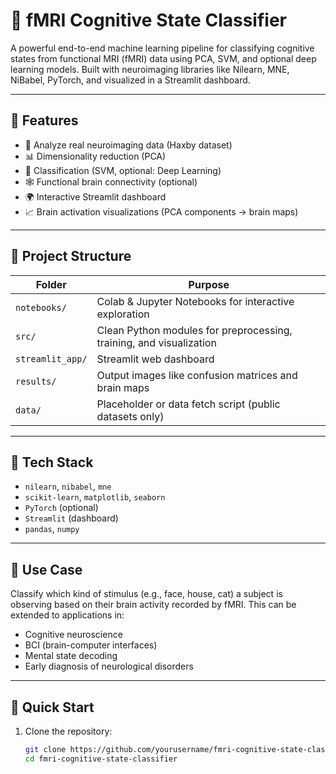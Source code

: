 # 🧠 fMRI Cognitive State Classifier

A powerful end-to-end machine learning pipeline for classifying cognitive states from functional MRI (fMRI) data using PCA, SVM, and optional deep learning models. Built with neuroimaging libraries like Nilearn, MNE, NiBabel, PyTorch, and visualized in a Streamlit dashboard.

---

## 🚀 Features

- 🧠 Analyze real neuroimaging data (Haxby dataset)
- 📊 Dimensionality reduction (PCA)
- 🤖 Classification (SVM, optional: Deep Learning)
- 🕸️ Functional brain connectivity (optional)
- 🌍 Interactive Streamlit dashboard
- 📈 Brain activation visualizations (PCA components → brain maps)

---

## 📁 Project Structure

| Folder | Purpose |
|--------|---------|
| `notebooks/` | Colab & Jupyter Notebooks for interactive exploration |
| `src/` | Clean Python modules for preprocessing, training, and visualization |
| `streamlit_app/` | Streamlit web dashboard |
| `results/` | Output images like confusion matrices and brain maps |
| `data/` | Placeholder or data fetch script (public datasets only) |

---

## 🧰 Tech Stack

- `nilearn`, `nibabel`, `mne`
- `scikit-learn`, `matplotlib`, `seaborn`
- `PyTorch` (optional)
- `Streamlit` (dashboard)
- `pandas`, `numpy`

---

## 🔬 Use Case

Classify which kind of stimulus (e.g., face, house, cat) a subject is observing based on their brain activity recorded by fMRI. This can be extended to applications in:

- Cognitive neuroscience
- BCI (brain-computer interfaces)
- Mental state decoding
- Early diagnosis of neurological disorders

---

## 🏁 Quick Start

1. Clone the repository:
   ```bash
   git clone https://github.com/yourusername/fmri-cognitive-state-classifier.git
   cd fmri-cognitive-state-classifier
